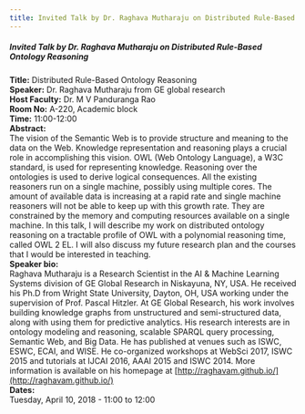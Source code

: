 ```yaml
---
title: Invited Talk by Dr. Raghava Mutharaju on Distributed Rule-Based Ontology Reasoning
---
```


##### **Invited Talk by Dr. Raghava Mutharaju on Distributed Rule-Based Ontology Reasoning**
**Title:** Distributed Rule-Based Ontology Reasoning  
**Speaker:** Dr. Raghava Mutharaju from GE global research  
**Host Faculty:** Dr. M V Panduranga Rao  
**Room No:** A-220, Academic block  
**Time:** 11:00-12:00  
**Abstract:**  
The vision of the Semantic Web is to provide structure and meaning to the data on the Web. Knowledge representation and reasoning plays a crucial role in accomplishing this vision. OWL (Web Ontology Language), a W3C standard, is used for representing knowledge. Reasoning over the ontologies is used to derive logical consequences. All the existing reasoners run on a single machine, possibly using multiple cores. The amount of available data is increasing at a rapid rate and single machine reasoners will not be able to keep up with this growth rate. They are constrained by the memory and computing resources available on a single machine. In this talk, I will describe my work on distributed ontology reasoning on a tractable profile of OWL with a polynomial reasoning time, called OWL 2 EL. I will also discuss my future research plan and the courses that I would be interested in teaching.  
**Speaker bio:**  
Raghava Mutharaju is a Research Scientist in the AI & Machine Learning Systems division of GE Global Research in Niskayuna, NY, USA. He received his Ph.D from Wright State University, Dayton, OH, USA working under the supervision of Prof. Pascal Hitzler. At GE Global Research, his work involves building knowledge graphs from unstructured and semi-structured data, along with using them for predictive analytics. His research interests are in ontology modeling and reasoning, scalable SPARQL query processing, Semantic Web, and Big Data. He has published at venues such as ISWC, ESWC, ECAI, and WISE. He co-organized workshops at WebSci 2017, ISWC 2015 and tutorials at IJCAI 2016, AAAI 2015 and ISWC 2014. More information is available on his homepage at [http://raghavam.github.io/](http://raghavam.github.io/)  
**Dates:**  
Tuesday, April 10, 2018 - 11:00 to 12:00